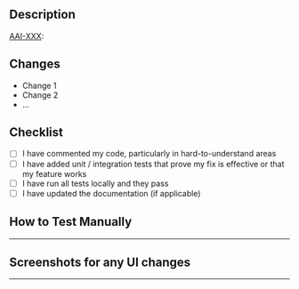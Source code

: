 ## Description

[AAI-XXX](https://biocloud.atlassian.net/browse/AAI-XXX): <Include a summary of the changes and how it relates to the JIRA ticket>

## Changes

- Change 1
- Change 2
- ...

## Checklist

- [ ] I have commented my code, particularly in hard-to-understand areas
- [ ] I have added unit / integration tests that prove my fix is effective or that my feature works
- [ ] I have run all tests locally and they pass
- [ ] I have updated the documentation (if applicable)

## How to Test Manually

<Describe how reviewers can manually test the changes>

---

## Screenshots for any UI changes

<Paste screenshots or screen recordings here if any updates to UI>

---